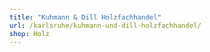 ```yaml
---
title: "Kuhmann & Dill Holzfachhandel"
url: /karlsruhe/kuhmann-und-dill-holzfachhandel/
shop: Holz
---
```

